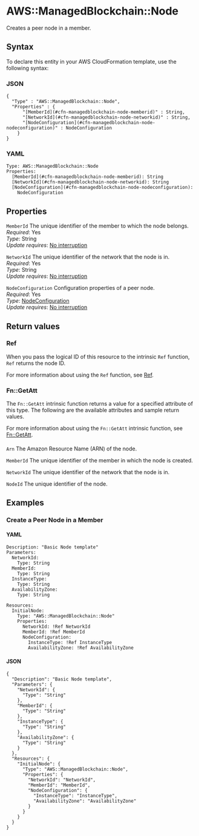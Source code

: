 # AWS::ManagedBlockchain::Node<a name="aws-resource-managedblockchain-node"></a>

Creates a peer node in a member\.

## Syntax<a name="aws-resource-managedblockchain-node-syntax"></a>

To declare this entity in your AWS CloudFormation template, use the following syntax:

### JSON<a name="aws-resource-managedblockchain-node-syntax.json"></a>

```
{
  "Type" : "AWS::ManagedBlockchain::Node",
  "Properties" : {
      "[MemberId](#cfn-managedblockchain-node-memberid)" : String,
      "[NetworkId](#cfn-managedblockchain-node-networkid)" : String,
      "[NodeConfiguration](#cfn-managedblockchain-node-nodeconfiguration)" : NodeConfiguration
    }
}
```

### YAML<a name="aws-resource-managedblockchain-node-syntax.yaml"></a>

```
Type: AWS::ManagedBlockchain::Node
Properties: 
  [MemberId](#cfn-managedblockchain-node-memberid): String
  [NetworkId](#cfn-managedblockchain-node-networkid): String
  [NodeConfiguration](#cfn-managedblockchain-node-nodeconfiguration): 
    NodeConfiguration
```

## Properties<a name="aws-resource-managedblockchain-node-properties"></a>

`MemberId`  <a name="cfn-managedblockchain-node-memberid"></a>
The unique identifier of the member to which the node belongs\.  
*Required*: Yes  
*Type*: String  
*Update requires*: [No interruption](https://docs.aws.amazon.com/AWSCloudFormation/latest/UserGuide/using-cfn-updating-stacks-update-behaviors.html#update-no-interrupt)

`NetworkId`  <a name="cfn-managedblockchain-node-networkid"></a>
The unique identifier of the network that the node is in\.  
*Required*: Yes  
*Type*: String  
*Update requires*: [No interruption](https://docs.aws.amazon.com/AWSCloudFormation/latest/UserGuide/using-cfn-updating-stacks-update-behaviors.html#update-no-interrupt)

`NodeConfiguration`  <a name="cfn-managedblockchain-node-nodeconfiguration"></a>
Configuration properties of a peer node\.  
*Required*: Yes  
*Type*: [NodeConfiguration](aws-properties-managedblockchain-node-nodeconfiguration.md)  
*Update requires*: [No interruption](https://docs.aws.amazon.com/AWSCloudFormation/latest/UserGuide/using-cfn-updating-stacks-update-behaviors.html#update-no-interrupt)

## Return values<a name="aws-resource-managedblockchain-node-return-values"></a>

### Ref<a name="aws-resource-managedblockchain-node-return-values-ref"></a>

When you pass the logical ID of this resource to the intrinsic `Ref` function, `Ref` returns the node ID\.

For more information about using the `Ref` function, see [Ref](https://docs.aws.amazon.com/AWSCloudFormation/latest/UserGuide/intrinsic-function-reference-ref.html)\.

### Fn::GetAtt<a name="aws-resource-managedblockchain-node-return-values-fn--getatt"></a>

The `Fn::GetAtt` intrinsic function returns a value for a specified attribute of this type\. The following are the available attributes and sample return values\.

For more information about using the `Fn::GetAtt` intrinsic function, see [Fn::GetAtt](https://docs.aws.amazon.com/AWSCloudFormation/latest/UserGuide/intrinsic-function-reference-getatt.html)\.

#### <a name="aws-resource-managedblockchain-node-return-values-fn--getatt-fn--getatt"></a>

`Arn`  <a name="Arn-fn::getatt"></a>
The Amazon Resource Name \(ARN\) of the node\.

`MemberId`  <a name="MemberId-fn::getatt"></a>
The unique identifier of the member in which the node is created\.

`NetworkId`  <a name="NetworkId-fn::getatt"></a>
The unique identifier of the network that the node is in\.

`NodeId`  <a name="NodeId-fn::getatt"></a>
The unique identifier of the node\.

## Examples<a name="aws-resource-managedblockchain-node--examples"></a>

### Create a Peer Node in a Member<a name="aws-resource-managedblockchain-node--examples--Create_a_Peer_Node_in_a_Member"></a>

#### YAML<a name="aws-resource-managedblockchain-node--examples--Create_a_Peer_Node_in_a_Member--yaml"></a>

```
Description: "Basic Node template"
Parameters:
  NetworkId:
    Type: String
  MemberId:
    Type: String
  InstanceType:
    Type: String
  AvailabilityZone:
    Type: String

Resources:
  InitialNode:
    Type: "AWS::ManagedBlockchain::Node"
    Properties:
      NetworkId: !Ref NetworkId
      MemberId: !Ref MemberId
      NodeConfiguration:
        InstanceType: !Ref InstanceType
        AvailabilityZone: !Ref AvailabilityZone
```

#### JSON<a name="aws-resource-managedblockchain-node--examples--Create_a_Peer_Node_in_a_Member--json"></a>

```
{
  "Description": "Basic Node template",
  "Parameters": {
    "NetworkId": {
      "Type": "String"
    },
    "MemberId": {
      "Type": "String"
    },
    "InstanceType": {
      "Type": "String"
    },
    "AvailabilityZone": {
      "Type": "String"
    }
  },
  "Resources": {
    "InitialNode": {
      "Type": "AWS::ManagedBlockchain::Node",
      "Properties": {
        "NetworkId": "NetworkId",
        "MemberId": "MemberId",
        "NodeConfiguration": {
          "InstanceType": "InstanceType",
          "AvailabilityZone": "AvailabilityZone"
        }
      }
    }
  }
}
```